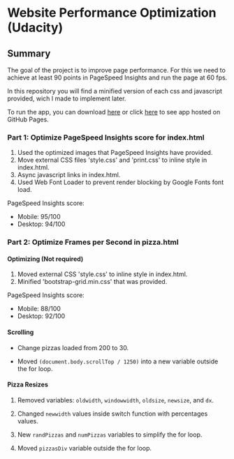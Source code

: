 # Website Performance Optimization (Udacity)

## Summary

The goal of the project is to improve page performance. For this we need to achieve at least 90 points in PageSpeed ​​Insights and run the page at 60 fps.

In this repository you will find a minified version of each css and javascript provided, wich I made to implement later.


To run the app, you can download [here](https://github.com/alexmonteirov/frontend-nanodegree-mobile-portfolio/archive/master.zip) or click [here](https://alexmonteirov.github.io/frontend-nanodegree-mobile-portfolio/) to see app hosted on GitHub Pages.

### Part 1: Optimize PageSpeed Insights score for index.html

1. Used the optimized images that PageSpeed Insights have provided.
2. Move external CSS files 'style.css' and 'print.css' to inline style in index.html.
3. Async javascript links in index.html.
4. Used Web Font Loader to prevent render blocking by Google Fonts font load.

PageSpeed Insights score:
* Mobile: 95/100
* Desktop: 94/100

### Part 2: Optimize Frames per Second in pizza.html

#### Optimizing (Not required)

1. Moved external CSS 'style.css' to inline style in index.html.
2. Minified 'bootstrap-grid.min.css' that was provided.

PageSpeed Insights score:
* Mobile: 88/100
* Desktop: 92/100

#### Scrolling

* Change pizzas loaded from 200 to 30.

* Moved ```(document.body.scrollTop / 1250)``` into a new variable outside the for loop.

#### Pizza Resizes

1. Removed variables: ```oldwidth```, ```windowwidth```, ```oldsize```, ```newsize```, and ```dx```.

2. Changed ```newwidth``` values inside switch function with percentages values.

3. New ```randPizzas``` and ```numPizzas``` variables to simplify the for loop.

4. Moved ```pizzasDiv``` variable outside the for loop.
